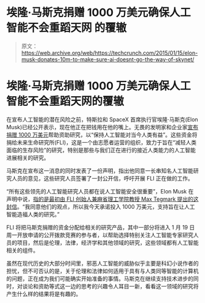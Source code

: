 # 埃隆·马斯克捐赠 1000 万美元确保人工智能不会重蹈天网 的覆辙

> 原文：<https://web.archive.org/web/https://techcrunch.com/2015/01/15/elon-musk-donates-10m-to-make-sure-ai-doesnt-go-the-way-of-skynet/>

# 埃隆·马斯克捐赠 1000 万美元确保人工智能不会重蹈天网的覆辙

在宣布人工智能的潜在风险之前，特斯拉和 SpaceX 首席执行官埃隆·马斯克(Elon Musk)已经公开表示，现在他正在把钱用在他的嘴上。无畏的发明家和企业家[宣布捐赠 1000 万美元](https://web.archive.org/web/20230405021118/http://futureoflife.org/misc/AI)帮助资助研究，以“保持人工智能对当今人类有益”。这些资金将捐给未来生命研究所(FLI)，这是一个由志愿者运营的组织，致力于旨在“减轻人类面临的生存风险”的研究，特别是那些与我们正在进行的接近人类能力的人工智能进展相关的研究。

马斯克在宣布这一消息的同时发表了一份声明，指出他同意一长串知名人工智能研究人员的意见，这些研究人员签署了一封公开信，呼吁开展 FLI 正在做的工作。

“所有这些领先的人工智能研究人员都在说人工智能安全很重要”，Elon Musk 在声明中说，[指的是最初由 FLI 创始人兼麻省理工学院教授 Max Tegmark 提出的这封信](https://web.archive.org/web/20230405021118/http://futureoflife.org/misc/open_letter)。“我同意他们的观点，所以我今天承诺投入 1000 万美元，支持旨在让人工智能造福人类的研究。”

FLI 将把马斯克捐赠的资金分配给相关的研究产品，其中一部分将进入 1 月 19 日周一开放申请的公开拨款竞赛的参与者，以帮助选择特别关注人工智能专家研究人员的项目，然后是伦理，法律，经济学和其他领域的研究，这些领域都有人工智能相关的组件。

虽然在现代历史的大部分时间里，邪恶人工智能的威胁似乎主要是科幻小说作者的担忧，但不可否认的是，关于伦理和法律如何适用于具有与人类同等智能的计算机的问题，正在成为我们可能确实开始准备的事情。马斯克在继续支持技术进步的同时，对谈论和资助等式这一边的思考的兴趣令人耳目一新，看看这一领域的研究将产生什么样的结果将是有趣的。